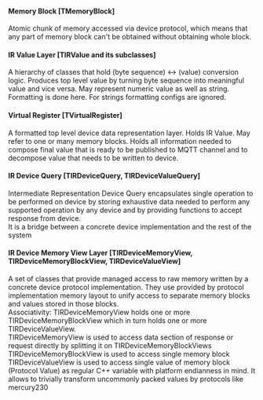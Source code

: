 #### Memory Block [TMemoryBlock]
Atomic chunk of memory accessed via device protocol, which means that any part of memory block
can't be obtained without obtaining whole block.

#### IR Value Layer [TIRValue and its subclasses]
A hierarchy of classes that hold (byte sequence) <-> (value) conversion logic.
Produces top level value by turning byte sequence into meaningful value and vice versa.
May represent numeric value as well as string.
Formatting is done here. For strings formatting configs are ignored.

#### Virtual Register [TVirtualRegister]
A formatted top level device data representation layer. Holds IR Value.
May refer to one or many memory blocks. Holds all information needed to compose
final value that is ready to be published to MQTT channel and to decompose value that needs to be
written to device.

#### IR Device Query [TIRDeviceQuery, TIRDeviceValueQuery]
Intermediate Representation Device Query encapsulates single operation to be performed on device
by storing exhaustive data needed to perform any supported operation by any device and
by providing functions to accept response from device.</br>
It is a bridge between a concrete device implementation and the rest of the system

#### IR Device Memory View Layer [TIRDeviceMemoryView, TIRDeviceMemoryBlockView, TIRDeviceValueView]
A set of classes that provide managed access to raw memory written by a concrete device protocol
implementation. They use provided by protocol implementation memory layout to unify access to
separate memory blocks and values stored in those blocks.</br>
Associativity: TIRDeviceMemoryView holds one or more TIRDeviceMemoryBlockView which in turn holds
one or more TIRDeviceValueView.</br>
TIRDeviceMemoryView is used to access data section of response or request directly by splitting it on TIRDeviceMemoryBlockViews</br>
TIRDeviceMemoryBlockView is used to access single memory block</br>
TIRDeviceValueView is used to access single value of memory block (Protocol Value)
as regular C++ variable with platform endianness in mind.
It allows to trivially transform uncommonly packed values by protocols like mercury230
